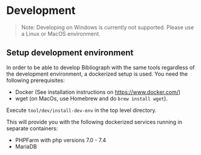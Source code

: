 # Development

> Note: Developing on Windows is currently not supported. Please use a Linux or MacOS environment.

## Setup development environment

In order to be able to develop Bibliograph with the same tools regardless of the development environment, 
a dockerized setup is used. You need the following prerequisites: 

 - Docker (See installation instructions on https://www.docker.com/)
 - wget (on MacOs, use Homebrew and do `brew install wget`).
 
Execute `tool/dev/install-dev-env` in the top level directory. 

This will provide you with the following dockerized services running in separate containers:
 - PHPFarm with php versions 7.0 - 7.4
 - MariaDB
